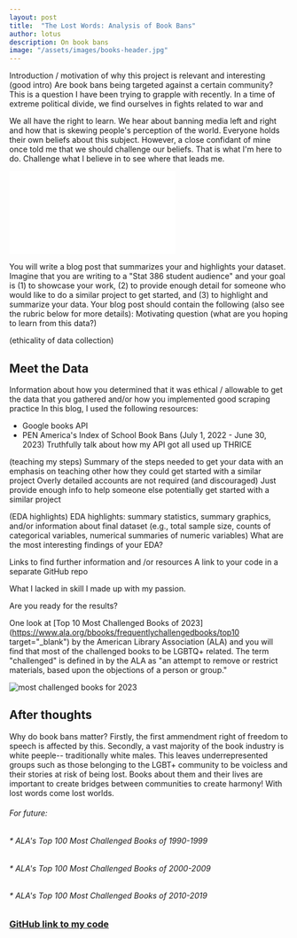 ```yaml
---
layout: post
title:  "The Lost Words: Analysis of Book Bans"
author: lotus
description: On book bans   
image: "/assets/images/books-header.jpg"
---
```



Introduction / motivation of why this project is relevant and interesting
(good intro)
Are book bans being targeted against a certain community? This is a question I have been trying to grapple with recently. In a time of extreme political divide, we find ourselves in fights related to war and 

We all have the right to learn. 
We hear about banning media left and right and how that is skewing people's perception of the world. Everyone holds their own beliefs about this subject. However, a close confidant of mine once told me that we should challenge our beliefs. That is what I'm here to do. Challenge what I believe in to see where that leads me.

![censorship on the rise]({{site.url}}/{{site.baseurl}}/assets/images/censorship.pdf)

You will write a blog post that summarizes your and highlights your dataset.  Imagine that you are writing to a "Stat 386 student audience" and your goal is (1) to showcase your work, (2) to provide enough detail for someone who would like to do a similar project to get started, and (3) to highlight and summarize your data.  Your blog post should contain the following (also see the rubric below for more details):
Motivating question (what are you hoping to learn from this data?)

(ethicality of data collection)
## Meet the Data
Information about how you determined that it was ethical / allowable to get the data that you gathered and/or how you implemented good scraping practice
In this blog, I used the following resources:
* Google books API
* PEN America's Index of School Book Bans (July 1, 2022 - June 30, 2023)
Truthfully talk about how my API got all used up THRICE

(teaching my steps)
Summary of the steps needed to get your data with an emphasis on teaching other how they could get started with a similar project
    Overly detailed accounts are not required (and discouraged)
    Just provide enough info to help someone else potentially get started with a similar project

(EDA highlights)
EDA highlights: summary statistics, summary graphics, and/or information about final dataset (e.g., total sample size, counts of categorical variables, numerical summaries of numeric variables)
    What are the most interesting findings of your EDA?

Links to find further information and /or resources
A link to your code in a separate GitHub repo



What I lacked in skill I made up with my passion.

Are you ready for the results?

One look at [Top 10 Most Challenged Books of 2023](https://www.ala.org/bbooks/frequentlychallengedbooks/top10 target="_blank") by the American Library Association (ALA) and you will find that most of the challenged books to be LGBTQ+ related. The term "challenged" is defined in by the ALA as "an attempt to remove or restrict materials, based upon the objections of a person or group." 

![most challenged books for 2023]({{site.url}}/{{site.baseurl}}/assets/images/top-10-challenged-2023.jpg)


## After thoughts
Why do book bans matter? Firstly, the first ammendment right of freedom to speech is affected by this. Secondly, a vast majority of the book industry is white peeple-- traditionally white males. This leaves underrepresented groups such as those belonging to the LGBT+ community to be voicless and their stories at risk of being lost. Books about them and their lives are important to create bridges between communities to create harmony! With lost words come lost worlds.



###### For future:
###### * ALA's Top 100 Most Challenged Books of 1990-1999
###### * ALA's Top 100 Most Challenged Books of 2000-2009
###### * ALA's Top 100 Most Challenged Books of 2010-2019


### [GitHub link to my code](https://github.com/lotus-pad/blog-codes.git)